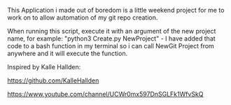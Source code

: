 This Application i made out of boredom is a little weekend project for me to work on to allow automation of my git repo creation.

When running this script, execute it with an argument of the new project name, for example: "python3 Create.py NewProject" - I have added that code to a bash function in my terminal so i can call NewGit Project from anywhere and it will execute the function.

Inspired by Kalle Hallden: 

https://github.com/KalleHallden

https://www.youtube.com/channel/UCWr0mx597DnSGLFk1WfvSkQ
